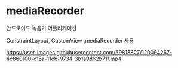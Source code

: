 # mediaRecorder

안드로이드 녹음기 어플리케이션

ConstraintLayout, CustomView ,mediaRecorder 사용


https://user-images.githubusercontent.com/59818827/120094267-4c860100-c15a-11eb-9734-3b1a9d62b71f.mp4



